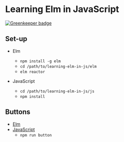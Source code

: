 # Learning Elm in JavaScript

[![Greenkeeper badge](https://badges.greenkeeper.io/boiyaa/learning-elm-in-js.svg)](https://greenkeeper.io/)

## Set-up

* Elm
  * `npm install -g elm`
  * `cd /path/to/learning-elm-in-js/elm`
  * `elm reactor`

* JavaScript
  * `cd /path/to/learning-elm-in-js/js`
  * `npm install`

## Buttons

* [Elm](elm/src/button.elm)
* [JavaScript](js/src/button.js)
  * `npm run button`
